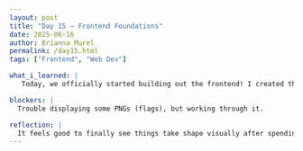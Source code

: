 ```yaml
---
layout: post
title: "Day 15 – Frontend Foundations"
date: 2025-06-16
author: Brianna Murel
permalink: /day15.html
tags: ["Frontend", "Web Dev"]

what_i_learned: |
   Today, we officially started building out the frontend! I created the folder structure and started designing the layout, making decisions around formatting and what features to keep or toss. I ran into a few issues, like getting flag PNGs to display properly, but overall, things are coming together. It’s been helpful to work side-by-side with one teammate while the others focus on imagery and gathering site resources. Even though it’s early in the build phase, we’re already laying down a solid structure for what’s to come.

blockers: |
  Trouble displaying some PNGs (flags), but working through it.

reflection: |
  It feels good to finally see things take shape visually after spending so much time prepping in the background. Figuring out the folder structure and styling gave me a better sense of what the site can be and how we can evolve it. Collaborating with one of my teammates helped smooth out some ideas and made problem-solving a little easier. There are definitely small bugs and adjustments to work through, but we’ve got something real to build from now. I’m excited to keep tweaking and polishing it as we continue to progress.
---
```

